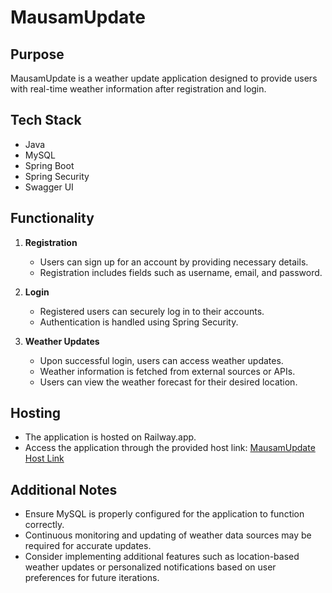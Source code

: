 # MausamUpdate

## Purpose
MausamUpdate is a weather update application designed to provide users with real-time weather information after registration and login.

## Tech Stack
- Java
- MySQL
- Spring Boot
- Spring Security
- Swagger UI

## Functionality
1. **Registration**
   - Users can sign up for an account by providing necessary details.
   - Registration includes fields such as username, email, and password.

2. **Login**
   - Registered users can securely log in to their accounts.
   - Authentication is handled using Spring Security.

3. **Weather Updates**
   - Upon successful login, users can access weather updates.
   - Weather information is fetched from external sources or APIs.
   - Users can view the weather forecast for their desired location.

## Hosting
- The application is hosted on Railway.app.
- Access the application through the provided host link: [MausamUpdate Host Link](https://dice1-production.up.railway.app/swagger-ui/index.html)

## Additional Notes
- Ensure MySQL is properly configured for the application to function correctly.
- Continuous monitoring and updating of weather data sources may be required for accurate updates.
- Consider implementing additional features such as location-based weather updates or personalized notifications based on user preferences for future iterations.

